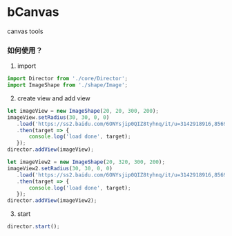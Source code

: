 # bCanvas
canvas tools

### 如何使用？

 1. import
 ```javascript
 import Director from './core/Director';
 import ImageShape from './shape/Image';
 ```
 2. create view and add view
 ```javascript
 let imageView = new ImageShape(20, 20, 300, 200);
imageView.setRadius(30, 30, 0, 0)
    .load('https://ss2.baidu.com/6ONYsjip0QIZ8tyhnq/it/u=3142918916,85696104&fm=173&s=A286D500C092A58C3B990C800300E090&w=640&h=427&img.JPEG')
    .then(target => {
        console.log('load done', target);
    });
director.addView(imageView);

let imageView2 = new ImageShape(20, 320, 300, 200);
imageView2.setRadius(30, 30, 0, 0)
    .load('https://ss2.baidu.com/6ONYsjip0QIZ8tyhnq/it/u=3142918916,85696104&fm=173&s=A286D500C092A58C3B990C800300E090&w=640&h=427&img.JPEG')
    .then(target => {
        console.log('load done', target);
    });
director.addView(imageView2);
 ```
 3. start
 ```javascript
 director.start();
 ```
